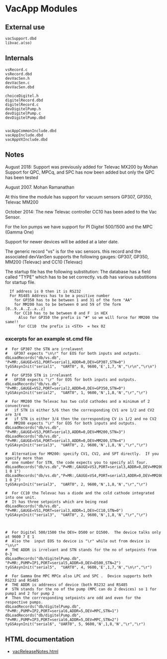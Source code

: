 # VacApp Modules

## External use

	vacSupport.dbd
	libvac.a(so)

## Internals

	vsRecord.c
	vsRecord.dbd
	devVacSen.h             
	devVacSen.c               
	devVacSen.dbd             

	choiceDigitel.h           
	digitelRecord.dbd         
	digitelRecord.c           
	devDigitelPump.h          
	devDigitelPump.c          
	devDigitelPump.dbd        


	vacAppCommonInclude.dbd  
	vacAppInclude.dbd
	vacAppVXInclude.dbd

## Notes

August 2018: 
Support was previously added for Televac MX200 by Mohan
Support for QPC, MPCq, and SPC has now been added but only the QPC has been tested

August 2007.   Mohan Ramanathan

At this time the module has support for vacuum sensors GP307, GP350, Televac MM200

October 2014:
The new Televac controller CC10 has been aded to the Vac Sensor.

For the Ion pumps we have support for PI Digitel 500/1500 and the MPC (Gamma One)

Support for newer devices will be added at a later date.

The generic record "vs" is for the vac sensors. this record and 
the associated devVanSen supports the following gauges:
	GP307,  GP350,  MM200 (Televac) and CC10 (Televac)
	
The startup file  has the following substitution:
The database has a field called "TYPE" which has to be set correctly. 
vs.db has various substitions for startup file.  
  
	  If address is 0 then it is RS232 
	  For RS485 Address has to be a positive number
		for GP350 has to be between 1 and 31 of the form "AA"
	 	for MM200 has to be between 0 and 59 of the form [0..9..A..Z..a..z]
		for CC10 has to be between 0 and F  in HEX
	      Also for GP350 the prefix is "#" so we will force for MM200 the same!!
	 	  for CC10  the prefix is <STX>  = hex 02

### excerpts for an example st.cmd file

	#  For GP307 the STN are irrelavent
	#   GP307 expects "\n\r" for EOS for both inputs and outputs.
	dbLoadRecords("db/vs.db", "P=MR:,GAUGE=VS1,PORT=serial1,ADDR=0,DEV=GP307,STN=0")
	tyGSAsynInit("serial1",  "UART0", 0, 9600,'E',1,7,'N',"\r\n","\r\n")  

	#  For GP350 STN is irrelavant
	#   GP350 expects "\r" for EOS for both inputs and outputs.
	dbLoadRecords("db/vs.db", "P=MR:,GAUGE=VS2,PORT=serial2,ADDR=0,DEV=GP350,STN=0")
	tyGSAsynInit("serial2",  "UART0", 1, 9600,'N',1,8,'N',"\r","\r")  

	#  For MM200 the Televac has two cold cathodes and a minimum of 2 convectrons
	#	if STN is either 5/6 then the corresponding CV1 are 1/2 and CV2 are 3/4
	#	if STN is either 3/4 then the corresponding CV is 1/2 and no CV2
	#   MM200 expects "\r" for EOS for both inputs and outputs.
	dbLoadRecords("db/vs.db", "P=MR:,GAUGE=VS3,PORT=serial3,ADDR=0,DEV=MM200,STN=3")
	dbLoadRecords("db/vs.db", "P=MR:,GAUGE=VS4,PORT=serial3,ADDR=0,DEV=MM200,STN=4")
	tyGSAsynInit("serial3",  "UART0", 2, 9600,'N',1,8,'N',"\r","\r")  

	#  Alternative for MM200: specify CV1, CV2, and SPT directly.  If you specify more than
	#  one number for STN, the code expects you to specify all four.
	dbLoadRecords("db/vs.db","P=MR:,GAUGE=VS3,PORT=serial3,ADDR=0,DEV=MM200,STN=3 1 0 1")
	dbLoadRecords("db/vs.db","P=MR:,GAUGE=VS4,PORT=serial3,ADDR=0,DEV=MM200,STN=5 1 0 2")
	tyGSAsynInit("serial3",  "UART0", 2, 9600,'N',1,8,'N',"\r","\r")  

	#  For CC10 the Televac has a diode and the cold cathode integrated into one unit.
	#  It has three setpoints which are being read
	dbLoadRecords("db/vs.db", "P=MR:,GAUGE=VS1,PORT=serial3,ADDR=1,DEV=CC10,STN=0")
	tyGSAsynInit("serial3",  "UART0", 2, 9600,'N',1,8,'N',"\r","\r")  



	#  For Digitel 500/1500 the DEV= D500 or D1500.  The device talks only at 9600 7 E 1
	#  Also the  input EOS to device is "\r" while out from device is "\n\r"
	#  THE ADDR is irrelvant and STN stands for the no of setpoints from 0-3
	dbLoadRecords("db/digitelPump.db", "P=MR:,PUMP=IP1,PORT=serial5,ADDR=0,DEV=D500,STN=2")
	tyGSAsynInit("serial5",  "UART0", 4, 9600,'E',1,7,'N',"\n\r","\r")  

	#  For Gamma One MPC MPCe also LPC and SPC .  Device supports both RS232 and RS485
	#  THE ADDR is addreess of device (both RS232 and RS485
	#  STN stands for the no of the pump (MPC can do 2 devices) so 1 for pump1 and 2 for pump 2
	#  Then the corrresponding setpoints are odd and even for the respective pumps.
	dbLoadRecords("db/digitelPump.db", "P=MR:,PUMP=IP2,PORT=serial6,ADDR=5,DEV=MPC,STN=1")
	dbLoadRecords("db/digitelPump.db", "P=MR:,PUMP=IP3,PORT=serial6,ADDR=5,DEV=MPC,STN=2")
	tyGSAsynInit("serial6", "UART0", 5, 9600,'N',1,8,'N',"\r","\r") 

## HTML documentation

* [vacReleaseNotes.html](http://htmlpreview.github.com/?https://github.com/epics-modules/vac/blob/master/documentation/vacReleaseNotes.html)

